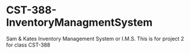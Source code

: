 # CST-388-InventoryManagmentSystem
Sam &amp; Kates Inventory Management System or I.M.S. This is for project 2 for class CST-388

